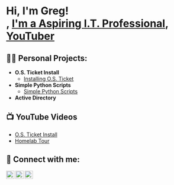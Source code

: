 <h1>Hi, I'm Greg! <br/><a href="https://github.com/SecretAgentMan1"></a>, <a href="www.linkedin.com/in/gregory-laughlin-308ab0189">I'm a Aspiring I.T. Professional</a>, <a href="https://www.youtube.com/c/joshmadakor">YouTuber</a></h1>

<h2>👨‍💻 Personal Projects:</h2>

- <b>O.S. Ticket Install</b>
  - [Installing O.S. Ticket](https://github.com/SecretAgentMan1/O.S.-Ticket-Install)
- <b>Simple Python Scripts</b>
  - [Simple Python Scripts](https://github.com/SecretAgentMan1/Simple-Python-Scripts) <b><i></b></i>
- <b>Active Directory</b>
 
<h2>📺 YouTube Videos</h2>

- [O.S. Ticket Install]((https://youtu.be/TJLXLykXqo0))
- [Homelab Tour](https://youtu.be/kByUmD6FyHU)

<h2> 🤳 Connect with me:</h2>

[<img align="left" alt="JoshMadakor | YouTube" width="22px" src="https://cdn.jsdelivr.net/npm/simple-icons@v3/icons/youtube.svg" />][youtube]
[<img align="left" alt="JoshMadakor | Twitter" width="22px" src="https://cdn.jsdelivr.net/npm/simple-icons@v3/icons/twitter.svg" />][twitter]
[<img align="left" alt="JoshMadakor | LinkedIn" width="22px" src="https://cdn.jsdelivr.net/npm/simple-icons@v3/icons/linkedin.svg" />][linkedin]

[twitter]: https://twitter.com/GregoryLaughlin
[youtube]: https://www.youtube.com/channel/UCET3O4KRCFag7KWA3We0gPQ
[linkedin]: https://www.linkedin.com/in/gregory-laughlin-308ab0189/?trk=public-profile-join-page
<!--

